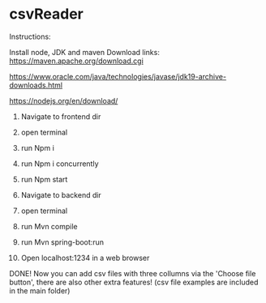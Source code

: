 # csvReader
Instructions:

Install node, JDK and maven
Download links: https://maven.apache.org/download.cgi

https://www.oracle.com/java/technologies/javase/jdk19-archive-downloads.html

https://nodejs.org/en/download/

1. Navigate to frontend dir
2. open terminal
3. run Npm i
4. run Npm i concurrently
5. run Npm start

6. Navigate to backend dir
7. open terminal
8. run Mvn compile
9. run Mvn spring-boot:run

10. Open localhost:1234 in a web browser

DONE! Now you can add csv files with three collumns via the 'Choose file button', there are also other extra features!
(csv  file examples are included in the main folder)
